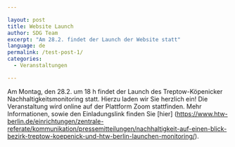 ```yaml
---

layout: post
title: Website Launch
author: SDG Team
excerpt: "Am 28.2. findet der Launch der Website statt"
language: de
permalink: /test-post-1/
categories:
  - Veranstaltungen

---
```


Am Montag, den 28.2. um 18 h findet der Launch des Treptow-Köpenicker Nachhaltigkeitsmonitoring statt. Hierzu laden wir Sie herzlich ein! Die Veranstaltung wird online auf der Plattform Zoom stattfinden. Mehr Informationen, sowie den Einladungslink finden Sie [hier] (https://www.htw-berlin.de/einrichtungen/zentrale-referate/kommunikation/pressemitteilungen/nachhaltigkeit-auf-einen-blick-bezirk-treptow-koepenick-und-htw-berlin-launchen-monitoring/).

